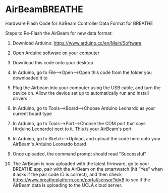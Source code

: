 # AirBeamBREATHE
Hardware Flash Code for AirBeam Controller Data Format for BREATHE

Steps to Re-Flash the AirBeam for new data format:

1) Download Arduino: https://www.arduino.cc/en/Main/Software

2) Open Arduino software on your computer

3) Download this code onto your desktop

4) In Arduino, go to File-->Open-->Open this code from the folder you downloaded it to 

5) Plug the Airbeam into your computer using the USB cable, and turn the device on. Allow the device set up to automatically run and install drivers

6) In Arduino, go to Tools-->Board-->Choose Arduino Leonardo as your current board type

7) In Arduino, go to Tools-->Port-->Choose the COM port that says (Arduino Leonardo) next to it. This is your AirBeam's port

8) In Arduino, go to Sketch-->Upload, and upload the code here onto your AirBeam's Arduino Leonardo board

9) Once uploaded, the command prompt should read "Successful"

10) The AirBeam is now uploaded with the latest firmware, go to your BREATHE app, pair with the AirBeam on the smartwatch (hit "Yes" when it asks if the pair code ID is correct), and then check https://www.breatheplatform.com/portal/sensor?id=8 to see if the AirBeam data is uploading to the UCLA cloud server.
